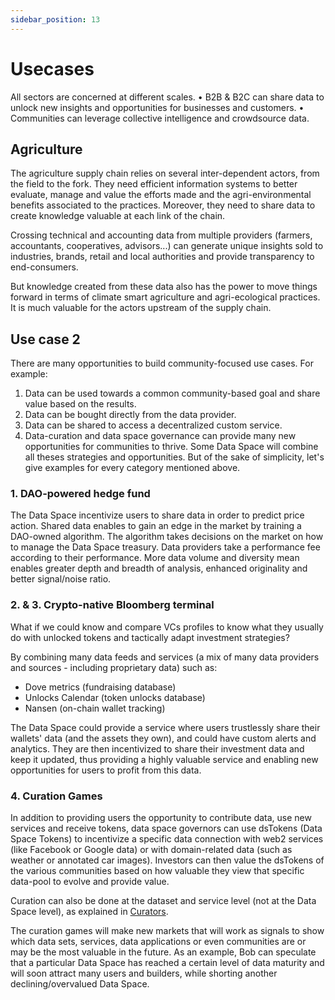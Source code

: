 ```yaml
---
sidebar_position: 13
---
```


# Usecases

All sectors are concerned at different scales.
•	B2B & B2C can share data to unlock new insights and opportunities for businesses and customers.
•	Communities can leverage collective intelligence and crowdsource data.

## Agriculture

The agriculture supply chain relies on several inter-dependent actors, from the field to the fork. They need efficient information systems to better evaluate, manage and value the efforts made and the agri-environmental benefits associated to the practices. Moreover, they need to share data to create knowledge valuable at each link of the chain.

Crossing technical and accounting data from multiple providers (farmers, accountants, cooperatives, advisors...) can generate unique insights sold to industries, brands, retail and local authorities and provide transparency to end-consumers.

But knowledge created from these data also has the power to move things forward in terms of climate smart agriculture and agri-ecological practices. It is much valuable for the actors upstream of the supply chain.

## Use case 2

There are many opportunities to build community-focused use cases.
For example:

1. Data can be used towards a common community-based goal and share value based on the results.
2. Data can be bought directly from the data provider.
3. Data can be shared to access a decentralized custom service.
4. Data-curation and data space governance can provide many new opportunities for communities to thrive.
Some Data Space will combine all theses strategies and opportunities. But of the sake of simplicity, let's give examples for every category mentioned above.

### 1. DAO-powered hedge fund

The Data Space incentivize users to share data in order to predict price action. Shared data enables to gain an edge in the market by training a DAO-owned algorithm. The algorithm takes decisions on the market on how to manage the Data Space treasury. Data providers take a performance fee according to their performance.
More data volume and diversity mean enables greater depth and breadth of analysis, enhanced originality and better signal/noise ratio.

### 2. & 3. Crypto-native Bloomberg terminal

What if we could know and compare VCs profiles to know what they usually do with unlocked tokens and tactically adapt investment strategies?

By combining many data feeds and services (a mix of many data providers and sources - including proprietary data) such as:

- Dove metrics (fundraising database)
- Unlocks Calendar (token unlocks database)
- Nansen (on-chain wallet tracking)

The Data Space could provide a service where users trustlessly share their wallets' data (and the assets they own), and could have custom alerts and analytics. They are then incentivized to share their investment data and keep it updated, thus providing a highly valuable service and enabling new opportunities for users to profit from this data.

### 4. Curation Games

In addition to providing users the opportunity to contribute data, use new services and receive tokens, data space governors can use dsTokens (Data Space Tokens) to incentivize a specific data connection with web2 services (like Facebook or Google data) or with domain-related data (such as weather or annotated car images). Investors can then value the dsTokens of the various communities based on how valuable they view that specific data-pool to evolve and provide value.

Curation can also be done at the dataset and service level (not at the Data Space level), as explained in [Curators](/docs/whitepaper/roles#curators).

The curation games will make new markets that will work as signals to show which data sets, services, data applications or even communities are or may be the most valuable in the future.
As an example, Bob can speculate that a particular Data Space has reached a certain level of data maturity and will soon attract many users and builders, while shorting another declining/overvalued Data Space.
